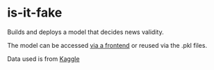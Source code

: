 # is-it-fake

Builds and deploys a model that decides news validity.

The model can be accessed [via a frontend](https://not-em.github.io/is-it-fake/) or reused via the .pkl files.

Data used is from [Kaggle](https://www.kaggle.com/c/fake-news/data)
